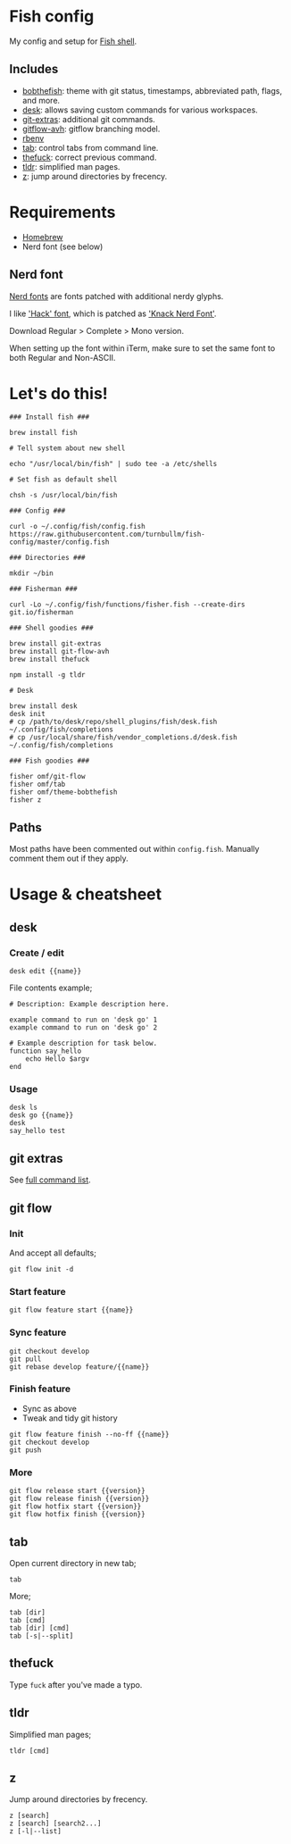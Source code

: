 Fish config
===========

My config and setup for [Fish shell](https://fishshell.com/).

Includes
--------

- [bobthefish](https://github.com/oh-my-fish/theme-bobthefish): theme with git status, timestamps, abbreviated path, flags, and more. 
- [desk](https://github.com/jamesob/desk): allows saving custom commands for various workspaces.
- [git-extras](https://github.com/tj/git-extras): additional git commands.
- [gitflow-avh](https://github.com/petervanderdoes/gitflow-avh): gitflow branching model.
- [rbenv](https://github.com/rbenv/rbenv)
- [tab](https://github.com/oh-my-fish/plugin-tab): control tabs from command line.
- [thefuck](https://github.com/nvbn/thefuck): correct previous command.
- [tldr](https://github.com/tldr-pages/tldr): simplified man pages.
- [z](https://github.com/fisherman/z): jump around directories by frecency.



Requirements
============

- [Homebrew](http://brew.sh/)
- Nerd font (see below)

Nerd font
---------

[Nerd fonts](https://github.com/ryanoasis/nerd-fonts) are fonts patched with additional nerdy glyphs.

I like ['Hack' font](https://github.com/chrissimpkins/Hack), which is patched as ['Knack Nerd Font'](https://github.com/ryanoasis/nerd-fonts/raw/master/patched-fonts/Hack/Regular/complete/Knack%20Regular%20Nerd%20Font%20Complete%20Mono.ttf).

Download Regular > Complete > Mono version.

When setting up the font within iTerm, make sure to set the same font to both Regular and Non-ASCII.



Let's do this!
==============

```
### Install fish ###

brew install fish

# Tell system about new shell

echo "/usr/local/bin/fish" | sudo tee -a /etc/shells

# Set fish as default shell

chsh -s /usr/local/bin/fish

### Config ###

curl -o ~/.config/fish/config.fish https://raw.githubusercontent.com/turnbullm/fish-config/master/config.fish

### Directories ###

mkdir ~/bin

### Fisherman ###

curl -Lo ~/.config/fish/functions/fisher.fish --create-dirs git.io/fisherman

### Shell goodies ###

brew install git-extras
brew install git-flow-avh
brew install thefuck

npm install -g tldr

# Desk

brew install desk
desk init
# cp /path/to/desk/repo/shell_plugins/fish/desk.fish ~/.config/fish/completions
# cp /usr/local/share/fish/vendor_completions.d/desk.fish ~/.config/fish/completions

### Fish goodies ###

fisher omf/git-flow
fisher omf/tab
fisher omf/theme-bobthefish
fisher z
```

Paths
-----

Most paths have been commented out within `config.fish`. Manually comment them out if they apply.



Usage & cheatsheet
==================

desk
----

### Create / edit

```
desk edit {{name}}
```

File contents example;

```
# Description: Example description here.

example command to run on 'desk go' 1
example command to run on 'desk go' 2

# Example description for task below.
function say_hello
    echo Hello $argv
end
```

### Usage

```
desk ls
desk go {{name}}
desk
say_hello test
```

git extras
----------

See [full command list](https://github.com/tj/git-extras/blob/master/Commands.md).

git flow
--------

### Init

And accept all defaults;

```
git flow init -d
```

### Start feature

```
git flow feature start {{name}}
```

### Sync feature

```
git checkout develop
git pull
git rebase develop feature/{{name}}
```

### Finish feature

- Sync as above
- Tweak and tidy git history

```
git flow feature finish --no-ff {{name}}
git checkout develop
git push
```

### More

```
git flow release start {{version}}
git flow release finish {{version}}
git flow hotfix start {{version}}
git flow hotfix finish {{version}}
```

tab
---

Open current directory in new tab;

```
tab
```

More;

```
tab [dir]
tab [cmd]
tab [dir] [cmd]
tab [-s|--split]
```

thefuck
-------

Type `fuck` after you've made a typo.

tldr
----

Simplified man pages;

```
tldr [cmd]
```

z
-

Jump around directories by frecency.

```
z [search]
z [search] [search2...]
z [-l|--list]
```
